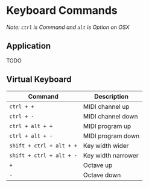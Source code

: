 # Keyboard Commands
_Note: `ctrl` is Command and `alt` is Option on OSX_

## Application
TODO

## Virtual Keyboard
| Command | Description |
|---------|-------------|
| `ctrl + +` | MIDI channel up |
| `ctrl + -` | MIDI channel down |
| `ctrl + alt + +` | MIDI program up |
| `ctrl + alt + -` | MIDI program down |
| `shift + ctrl + alt + +` | Key width wider |
| `shift + ctrl + alt + -` | Key width narrower |
| `+` | Octave up |
| `-` | Octave down |
